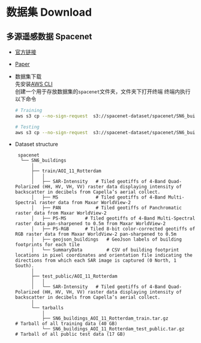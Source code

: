 # 数据集 Download
## 多源遥感数据 Spacenet
- [官方链接](https://spacenet.ai/sn6-challenge/)
- [Paper](https://openaccess.thecvf.com/content_CVPRW_2020/papers/w11/Shermeyer_SpaceNet_6_Multi-Sensor_All_Weather_Mapping_Dataset_CVPRW_2020_paper.pdf)
- 数据集下载   
  先安装[AWS CLI](https://aws.amazon.com/cn/cli/)  
  创建一个用于存放数据集的`spacenet`文件夹，文件夹下打开终端 
  终端内执行以下命令 
  
  ```bash
  # Training
  aws s3 cp --no-sign-request  s3://spacenet-dataset/spacenet/SN6_buildings/tarballs/SN6_buildings_AOI_11_Rotterdam_train.tar.gz .

  # Testing
  aws s3 cp --no-sign-request  s3://spacenet-dataset/spacenet/SN6_buildings/tarballs/SN6_buildings_AOI_11_Rotterdam_test_public.tar.gz .

  ```
- Dataset structure
  ```none
   spacenet
    └── SN6_buildings
        │ 
        ├── train/AOI_11_Rotterdam
        │   │
        │   ├── SAR-Intensity	# Tiled geotiffs of 4-Band Quad-Polarized (HH, HV, VH, VV) raster data displaying intensity of backscatter in decibels from Capella’s aerial collect. 
        │   ├── MS      		# Tiled geotiffs of 4-Band Multi-Spectral raster data from Maxar WorldView-2
        │   ├── PAN     		# Tiled geotiffs of Panchromatic raster data from Maxar WorldView-2
        │   ├── PS-MS		# Tiled geotiffs of 4-Band Multi-Spectral raster data pan-sharpened to 0.5m from Maxar WorldView-2
        │   ├── PS-RGB		# Tiled 8-bit color-corrected geotiffs of RGB raster data from Maxar WorldView-2 pan-sharpened to 0.5m
        │   ├── geojson_buildings   # GeoJson labels of building footprints for each tile
        │   └── SummaryData	        # CSV of building footprint locations in pixel coordinates and orientation file indicating the directions from which each SAR image is captured (0 North, 1 South).
        │
        ├── test_public/AOI_11_Rotterdam
        │   │
        │   └── SAR-Intensity	# Tiled geotiffs of 4-Band Quad-Polarized (HH, HV, VH, VV) raster data displaying intensity of backscatter in decibels from Capella’s aerial collect. 
        │
        └── tarballs
            │
            ├── SN6_buildings_AOI_11_Rotterdam_train.tar.gz            # Tarball of all training data (40 GB)
            └── SN6_buildings_AOI_11_Rotterdam_test_public.tar.gz	   # Tarball of all public test data (17 GB)    
  ```
